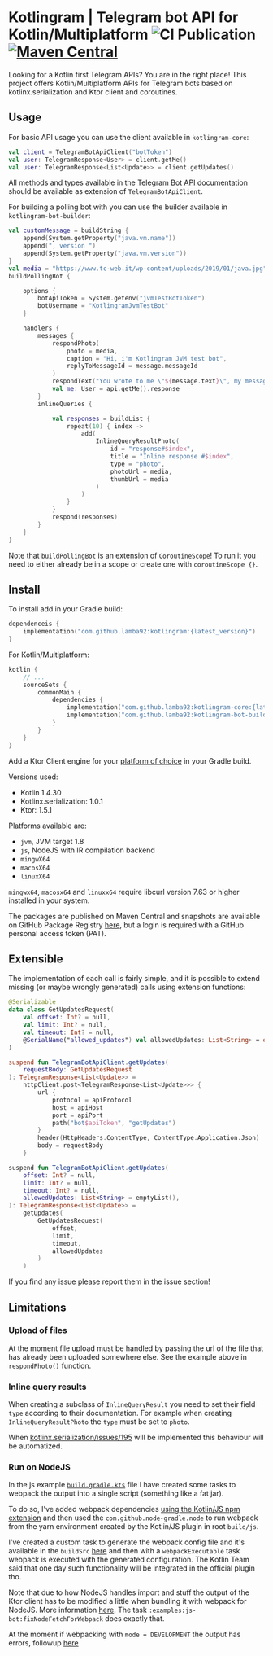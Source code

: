 # Kotlingram | Telegram bot API for Kotlin/Multiplatform ![CI Publication](https://github.com/lamba92/kotlingram/workflows/CI%20Publication/badge.svg) [![Maven Central](https://maven-badges.herokuapp.com/maven-central/com.github.lamba92/kotlingram-core/badge.svg)](https://maven-badges.herokuapp.com/maven-central/com.github.lamba92/kotlingram-core)

Looking for a Kotlin first Telegram APIs? You are in the right place! This project offers Kotlin/Multiplatform APIs for
Telegram bots based on kotlinx.serialization and Ktor client and coroutines.

## Usage
For basic API usage you can use the client available in `kotlingram-core`:
```kotlin
val client = TelegramBotApiClient("botToken")
val user: TelegramResponse<User> = client.getMe()
val user: TelegramResponse<List<Update>> = client.getUpdates()
```
All methods and types available in the [Telegram Bot API documentation](https://core.telegram.org/bots/api) should be available as extension of `TelegramBotApiClient`.

For building a polling bot with you can use the builder available in `kotlingram-bot-builder`: 
```kotlin
val customMessage = buildString {
    append(System.getProperty("java.vm.name"))
    append(", version ")
    append(System.getProperty("java.vm.version"))
}
val media = "https://www.tc-web.it/wp-content/uploads/2019/01/java.jpg"
buildPollingBot {

    options {
        botApiToken = System.getenv("jvmTestBotToken")
        botUsername = "KotlingramJvmTestBot"
    }

    handlers {
        messages {
            respondPhoto(
                photo = media,
                caption = "Hi, i'm Kotlingram JVM test bot",
                replyToMessageId = message.messageId
            )
            respondText("You wrote to me \"${message.text}\", my message is $customMessage")
            val me: User = api.getMe().response
        }
        inlineQueries {

            val responses = buildList {
                repeat(10) { index ->
                    add(
                        InlineQueryResultPhoto(
                            id = "response#$index",
                            title = "Inline response #$index",
                            type = "photo",
                            photoUrl = media,
                            thumbUrl = media
                        )
                    )
                }
            }
            respond(responses)
        }
    }
}
```
Note that `buildPollingBot` is an extension of `CoroutineScope`! To run it you need to either already be in a scope or create one with `coroutineScope {}`.

## Install
To install add in your Gradle build:

```kotlin
dependenceis {
    implementation("com.github.lamba92:kotlingram:{latest_version}")
}
```
For Kotlin/Multiplatform:

```kotlin
kotlin {
    // ...
    sourceSets {
        commonMain {
            dependencies {
                implementation("com.github.lamba92:kotlingram-core:{latest_version}")
                implementation("com.github.lamba92:kotlingram-bot-builder:{latest_version}")
            }
        }
    }
}
```
Add a Ktor Client engine for your [platform of choice](https://ktor.io/docs/http-client-engines.html) in your Gradle
build.

Versions used:

- Kotlin 1.4.30
- Kotlinx.serialization: 1.0.1
- Ktor: 1.5.1

Platforms available are:
- `jvm`, JVM target 1.8
- `js`, NodeJS with IR compilation backend
- `mingwX64`
- `macosX64`
- `linuxX64`

`mingwx64`, `macosx64` and `linuxx64` require libcurl version 7.63 or higher installed in your system. 

The packages are published on Maven Central and snapshots are available on GitHub Package Registry [here](https://github.com/lamba92?tab=packages&repo_name=kotlingram), but a
login is required with a GitHub personal access token (PAT).

## Extensible

The implementation of each call is fairly simple, and it is possible to extend missing (or maybe wrongly generated)
calls using extension functions:

```kotlin
@Serializable
data class GetUpdatesRequest(
    val offset: Int? = null,
    val limit: Int? = null,
    val timeout: Int? = null,
    @SerialName("allowed_updates") val allowedUpdates: List<String> = emptyList()
)

suspend fun TelegramBotApiClient.getUpdates(
    requestBody: GetUpdatesRequest
): TelegramResponse<List<Update>> =
    httpClient.post<TelegramResponse<List<Update>>> {
        url {
            protocol = apiProtocol
            host = apiHost
            port = apiPort
            path("bot$apiToken", "getUpdates")
        }
        header(HttpHeaders.ContentType, ContentType.Application.Json)
        body = requestBody
    }

suspend fun TelegramBotApiClient.getUpdates(
    offset: Int? = null,
    limit: Int? = null,
    timeout: Int? = null,
    allowedUpdates: List<String> = emptyList(),
): TelegramResponse<List<Update>> =
    getUpdates(
        GetUpdatesRequest(
            offset,
            limit,
            timeout,
            allowedUpdates
        )
    )
```

If you find any issue please report them in the issue section!

## Limitations

### Upload of files

At the moment file upload must be handled by passing the url of the file that has already been uploaded somewhere else. See the example above in `respondPhoto()` function.

### Inline query results

When creating a subclass of `InlineQueryResult` you need to set their field `type` according to their documentation. For example when creating `InlineQueryResultPhoto` the `type` must be set to `photo`.

When [kotlinx.serialization/issues/195](https://github.com/Kotlin/kotlinx.serialization/issues/195) will be implemented this behaviour will be automatized.

### Run on NodeJS

In the js example [`build.gradle.kts`](/examples/js-bot/build.gradle.kts) file I have created some tasks to webpack the output into a single script (something like a fat jar). 

To do so, I've added webpack dependencies [using the Kotlin/JS npm extension](/examples/js-bot/build.gradle.kts#L47-L48) and then used the `com.github.node-gradle.node` to run webpack from the yarn environment created by the Kotlin/JS plugin in root `build/js`. 

I've created a custom task to generate the webpack config file and it's available in the `buildSrc` [here](buildSrc/src/main/kotlin/com/github/lamba92/kotlingram/gradle/tasks/GenerateWebpackConfig.kt) and then with a `webpackExecutable` task webpack is executed with the generated configuration. The Kotlin Team said that one day such functionality will be integrated in the official plugin tho.

Note that due to how NodeJS handles import and stuff the output of the Ktor client has to be modified a little when bundling it with webpack for NodeJS. More information [here](https://youtrack.jetbrains.com/issue/KTOR-2124). The task `:examples:js-bot:fixNodeFetchForWebpack` does exactly that.

At the moment if webpacking with `mode = DEVELOPMENT` the output has errors, followup [here](https://youtrack.jetbrains.com/issue/KTOR-2202)


